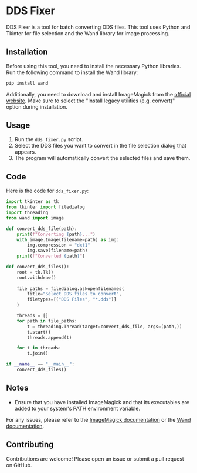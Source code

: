 # DDS Fixer

DDS Fixer is a tool for batch converting DDS files. This tool uses Python and Tkinter for file selection and the Wand library for image processing.

## Installation

Before using this tool, you need to install the necessary Python libraries. Run the following command to install the Wand library:

```sh
pip install wand
```

Additionally, you need to download and install ImageMagick from the [official website](https://imagemagick.org/script/download.php). Make sure to select the "Install legacy utilities (e.g. convert)" option during installation.

## Usage

1. Run the `dds_fixer.py` script.
2. Select the DDS files you want to convert in the file selection dialog that appears.
3. The program will automatically convert the selected files and save them.

## Code

Here is the code for `dds_fixer.py`:

```python
import tkinter as tk
from tkinter import filedialog
import threading
from wand import image

def convert_dds_file(path):
    print(f"Converting {path}...")
    with image.Image(filename=path) as img:
        img.compression = "dxt1"
        img.save(filename=path)
    print(f"Converted {path}")

def convert_dds_files():
    root = tk.Tk()
    root.withdraw()
    
    file_paths = filedialog.askopenfilenames(
        title="Select DDS files to convert",
        filetypes=[("DDS Files", "*.dds")]
    )

    threads = []
    for path in file_paths:
        t = threading.Thread(target=convert_dds_file, args=(path,))
        t.start()
        threads.append(t)

    for t in threads:
        t.join()

if __name__ == "__main__":
    convert_dds_files()
```

## Notes

- Ensure that you have installed ImageMagick and that its executables are added to your system's PATH environment variable.

For any issues, please refer to the [ImageMagick documentation](https://imagemagick.org/script/index.php) or the [Wand documentation](https://docs.wand-py.org/).

## Contributing

Contributions are welcome! Please open an issue or submit a pull request on GitHub.